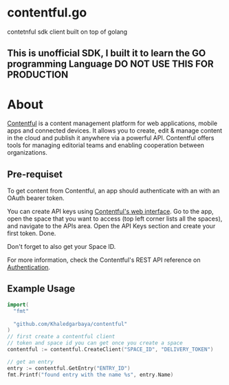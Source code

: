 # contentful.go
contetnful sdk client built on top of golang

## This is unofficial SDK, I built it to learn the GO programming Language DO NOT USE THIS FOR PRODUCTION 

# About

[Contentful](https://www.contentful.com) is a content management platform for web applications, mobile apps and connected devices. It allows you to create, edit & manage content in the cloud and publish it anywhere via a powerful API. Contentful offers tools for managing editorial teams and enabling cooperation between organizations.

## Pre-requiset

To get content from Contentful, an app should authenticate with an with an OAuth bearer token.

You can create API keys using [Contentful's web interface](https://app.contentful.com). Go to the app, open the space that you want to access (top left corner lists all the spaces), and navigate to the APIs area. Open the API Keys section and create your first token. Done.

Don't forget to also get your Space ID.

For more information, check the Contentful's REST API reference on [Authentication](https://www.contentful.com/developers/docs/references/authentication/).

## Example Usage

```go
import(
  "fmt"
  
  "github.com/Khaledgarbaya/contentful"
)
// first create a contentful client
// token and space id you can get once you create a space 
contentful := contentful.CreateClient("SPACE_ID", "DELIVERY_TOKEN")

// get an entry 
entry := contentful.GetEntry("ENTRY_ID")
fmt.Printf("found entry with the name %s", entry.Name)
```
